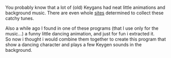 You probably know that a lot of (old) Keygans had neat little animations and background music. There are even whole [sites](http://www.keygenmusic.net/) determined to collect these catchy tunes.

Also a while ago I found in one of these programs (that I use only for the music...) a funny little dancing animation, and just for fun i extracted it.  
So now i thought i would combine them together to create this program that show a dancing character and plays a few Keygen sounds in the background.